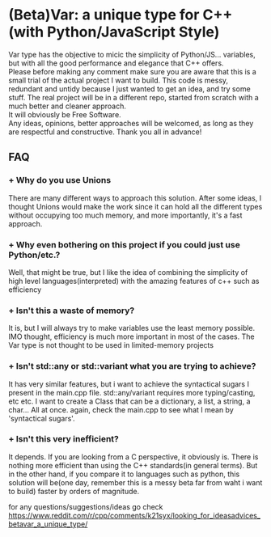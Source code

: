 # (Beta)Var: a unique type for C++(with Python/JavaScript Style)
Var type has the objective to micic the simplicity of Python/JS... variables, but with all the good performance and elegance that C++ offers.  
Please before making any comment make sure you are aware that this is a small trial of the actual project I want to build. This code is messy, redundant and untidy because I just wanted to get an idea, and try some stuff. The real project will be in a different repo, started from scratch with a much better and cleaner approach.   
It will obviously be Free Software.  
Any ideas, opinions, better approaches will be welcomed, as long as they are respectful and constructive. Thank you all in advance!     

## FAQ
### + Why do you use Unions
There are many different ways to approach this solution. After some ideas, I thought Unions would make the work since it can hold all the different types without occupying too much memory, and more importantly, it's a fast approach.

### + Why even bothering on this project if you could just use Python/etc.?  
Well, that might be true, but I like the idea of combining the simplicity of high level languages(interpreted) with the amazing features of c++ such as efficiency  

### + Isn't this a waste of memory?
It is, but I will always try to make variables use the least memory possible. IMO thought, efficiency is much more important in most of the cases. The Var type is not thought to be used in limited-memory projects

### + Isn't std::any or std::variant what you are trying to achieve?
It has very similar features, but i want to achieve the syntactical sugars I present in the main.cpp file. std::any/variant requires more typing/casting, etc etc. I want to create a Class that can be a dictionary, a list, a string, a char... All at once. again, check the main.cpp to see what I mean by 'syntactical sugars'.

### + Isn't this very inefficient?
It depends. If you are looking from a C perspective, it obviously is. There is nothing more efficient than using the C++ standards(in general terms). But in the other hand, if you compare it to languages such as python, this solution will be(one day, remember this is a messy beta far from waht i want to build) faster by orders of magnitude.

for any questions/suggestions/ideas go check https://www.reddit.com/r/cpp/comments/k21syx/looking_for_ideasadvices_betavar_a_unique_type/
